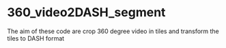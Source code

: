# 360_video2DASH_segment
The aim of these code are crop 360 degree video in tiles and transform the tiles to DASH format
